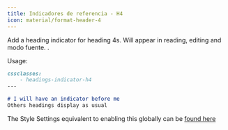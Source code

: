 ```yaml
---
title: Indicadores de referencia - H4
icon: material/format-header-4
---
```


Add a heading indicator for heading 4s. Will appear in reading, editing and
modo fuente.
.

Usage:

```md
cssclasses:
    - headings-indicator-h4
---

# I will have an indicator before me
Others headings display as usual
```

The Style Settings equivalent to enabling this globally can be [found here](../../Style-Settings/Editor/Typography/headings/index.md#for-heading-4)

